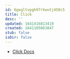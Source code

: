 ```yaml
---
id: 6gegltvpgk97rkwutj450c5
title: Click
desc: ''
updated: 1641416813419
created: 1641105063847
stub: false
isDir: false
---
```



- [Click Docs](https://click.palletsprojects.com/en/8.0.x/)
